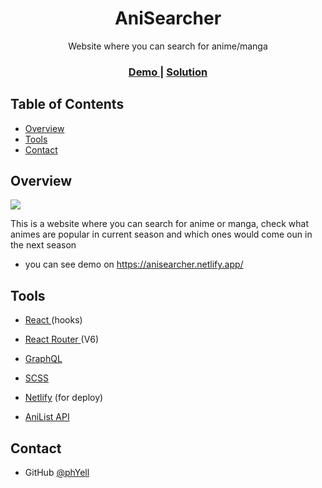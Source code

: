 <h1 align="center">AniSearcher</h1>

<div align="center">
   Website where you can search for anime/manga
</div>

<div align="center">
  <h3>
    <a href="https://anisearcher.netlify.app/">
      Demo
    </a>
    <span> | </span>
    <a href="https://github.com/PhYell/anisearch">
      Solution
    </a>
  </h3>
</div>

## Table of Contents

-   [Overview](#overview)
-   [Tools](#tools)
-   [Contact](#contact)

## Overview

<a align="center" href="https://anisearcher.netlify.app/">
    <img src="https://screenshot-proxy.netlify.app/f_avif,w_336/https://d33wubrfki0l68.cloudfront.net/62ebb7a9cab391000871e8be/screenshot_2022-08-04-12-12-54-0000.png">
</a>

This is a website where you can search for anime or manga,
check what animes are popular in current season and which
ones would come oun in the next season

-   you can see demo on https://anisearcher.netlify.app/

## Tools

-   <a href="https://reactjs.org/"> React </a> (hooks)
-   <a href="https://reactrouter.com/docs/en/v6/getting-started"> React Router </a> (V6)
-   <a href="https://graphql.org/"> GraphQL </a>
-   <a href="https://sass-lang.com/"> SCSS </a>
-   <a href="https://www.netlify.com/">Netlify</a> (for deploy)

-   <a href="https://anilist.gitbook.io/anilist-apiv2-docs/">
       AniList API
     </a>

## Contact

-   GitHub [@phYell](https://github.com/PhYell)
